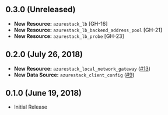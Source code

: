 ## 0.3.0 (Unreleased)

* **New Resource:** `azurestack_lb` [GH-16]
* **New Resource:** `azurestack_lb_backend_address_pool` [GH-21]
* **New Resource:** `azurestack_lb_probe` [GH-23]

## 0.2.0 (July 26, 2018)

* **New Resource:** `azurestack_local_network_gateway` ([#13](https://github.com/terraform-providers/terraform-provider-azurestack/issues/13))
* **New Data Source:** `azurestack_client_config` ([#9](https://github.com/terraform-providers/terraform-provider-azurestack/issues/9))

## 0.1.0 (June 19, 2018) 

* Initial Release
